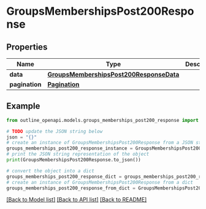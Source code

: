 # GroupsMembershipsPost200Response


## Properties

Name | Type | Description | Notes
------------ | ------------- | ------------- | -------------
**data** | [**GroupsMembershipsPost200ResponseData**](GroupsMembershipsPost200ResponseData.md) |  | [optional] 
**pagination** | [**Pagination**](Pagination.md) |  | [optional] 

## Example

```python
from outline_openapi.models.groups_memberships_post200_response import GroupsMembershipsPost200Response

# TODO update the JSON string below
json = "{}"
# create an instance of GroupsMembershipsPost200Response from a JSON string
groups_memberships_post200_response_instance = GroupsMembershipsPost200Response.from_json(json)
# print the JSON string representation of the object
print(GroupsMembershipsPost200Response.to_json())

# convert the object into a dict
groups_memberships_post200_response_dict = groups_memberships_post200_response_instance.to_dict()
# create an instance of GroupsMembershipsPost200Response from a dict
groups_memberships_post200_response_from_dict = GroupsMembershipsPost200Response.from_dict(groups_memberships_post200_response_dict)
```
[[Back to Model list]](../README.md#documentation-for-models) [[Back to API list]](../README.md#documentation-for-api-endpoints) [[Back to README]](../README.md)


